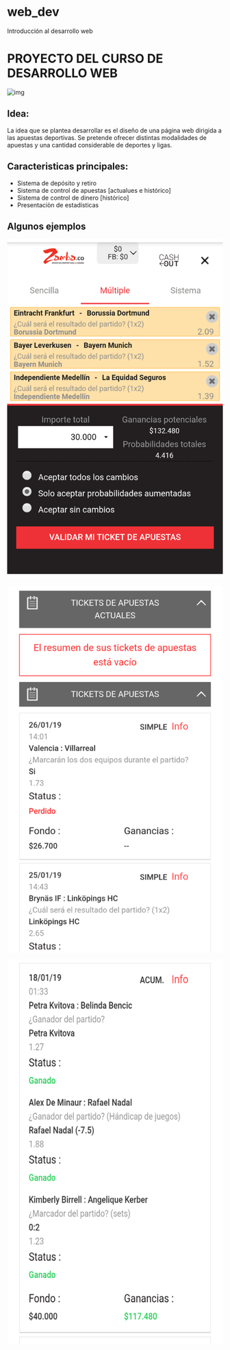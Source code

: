 # web_dev
Introducción al desarrollo web

# PROYECTO DEL CURSO DE DESARROLLO WEB


![img](https://i.imgur.com/OEFRbNm.png)

## Idea: 
La idea que se plantea desarrollar es el diseño de una página web
dirigida a las apuestas deportivas. Se pretende ofrecer distintas
modalidades de apuestas y una cantidad considerable de deportes y
ligas. 

## Caracteristicas principales:

- Sistema de depósito y retiro
- Sistema de control de apuestas [actualues e histórico]
- Sistema de control de dinero [histórico]
- Presentaciòn de estadísticas


## Algunos ejemplos

![Screenshot](1.png)

![Screenshot](2.png)

![Screenshot](3.png)








